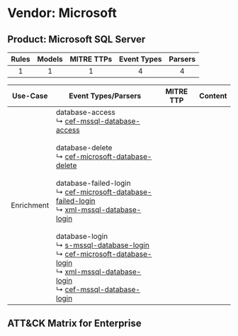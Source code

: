 Vendor: Microsoft
=================
Product: Microsoft SQL Server
-----------------------------
| Rules | Models | MITRE TTPs | Event Types | Parsers |
|:-----:|:------:|:----------:|:-----------:|:-------:|
|   1   |   1    |     1      |      4      |    4    |

|  Use-Case  | Event Types/Parsers                                                                                                                                                                                                                                                                                                                                                                                                                                                                                                                                                                                                                                                                                                                                                                                                                     | MITRE TTP | Content                                                           |
|:----------:| --------------------------------------------------------------------------------------------------------------------------------------------------------------------------------------------------------------------------------------------------------------------------------------------------------------------------------------------------------------------------------------------------------------------------------------------------------------------------------------------------------------------------------------------------------------------------------------------------------------------------------------------------------------------------------------------------------------------------------------------------------------------------------------------------------------------------------------- | --------- | ----------------------------------------------------------------- |
| Enrichment |  database-access<br> ↳ [cef-mssql-database-access](Parsers/parserContent_cef-mssql-database-access.md)<br><br> database-delete<br> ↳ [cef-microsoft-database-delete](Parsers/parserContent_cef-microsoft-database-delete.md)<br><br> database-failed-login<br> ↳ [cef-microsoft-database-failed-login](Parsers/parserContent_cef-microsoft-database-failed-login.md)<br> ↳ [xml-mssql-database-login](Parsers/parserContent_xml-mssql-database-login.md)<br><br> database-login<br> ↳ [s-mssql-database-login](Parsers/parserContent_s-mssql-database-login.md)<br> ↳ [cef-microsoft-database-login](Parsers/parserContent_cef-microsoft-database-login.md)<br> ↳ [xml-mssql-database-login](Parsers/parserContent_xml-mssql-database-login.md)<br> ↳ [cef-mssql-database-login](Parsers/parserContent_cef-mssql-database-login.md)<br> |           | [](Rules_Models/r_m_microsoft_microsoft_sql_server_Enrichment.md) |

ATT&CK Matrix for Enterprise
----------------------------

